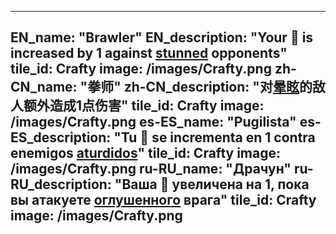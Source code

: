 ---

EN_name: "Brawler"
EN_description: "Your 🔸 is increased by 1 against <u>stunned</u> opponents"
tile_id: Crafty
image: /images/Crafty.png
zh-CN_name: "拳师"
zh-CN_description: "对<u>晕眩</u>的敌人额外造成1点伤害"
tile_id: Crafty
image: /images/Crafty.png
es-ES_name: "Pugilista"
es-ES_description: "Tu 🔸 se incrementa en 1 contra enemigos <u>aturdidos</u>"
tile_id: Crafty
image: /images/Crafty.png
ru-RU_name: "Драчун"
ru-RU_description: "Ваша 🔸 увеличена на 1, пока вы атакуете <u>оглушенного</u> врага"
tile_id: Crafty
image: /images/Crafty.png
---